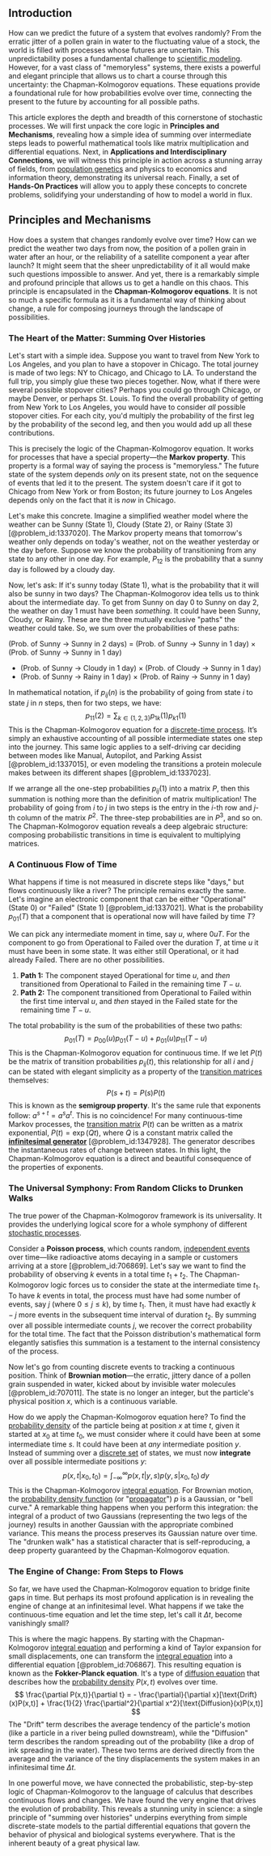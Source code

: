 ## Introduction
How can we predict the future of a system that evolves randomly? From the erratic jitter of a pollen grain in water to the fluctuating value of a stock, the world is filled with processes whose futures are uncertain. This unpredictability poses a fundamental challenge to [scientific modeling](@article_id:171493). However, for a vast class of "memoryless" systems, there exists a powerful and elegant principle that allows us to chart a course through this uncertainty: the Chapman-Kolmogorov equations. These equations provide a foundational rule for how probabilities evolve over time, connecting the present to the future by accounting for all possible paths.

This article explores the depth and breadth of this cornerstone of stochastic processes. We will first unpack the core logic in **Principles and Mechanisms**, revealing how a simple idea of summing over intermediate steps leads to powerful mathematical tools like matrix multiplication and differential equations. Next, in **Applications and Interdisciplinary Connections**, we will witness this principle in action across a stunning array of fields, from [population genetics](@article_id:145850) and physics to economics and information theory, demonstrating its universal reach. Finally, a set of **Hands-On Practices** will allow you to apply these concepts to concrete problems, solidifying your understanding of how to model a world in flux.

## Principles and Mechanisms

How does a system that changes randomly evolve over time? How can we predict the weather two days from now, the position of a pollen grain in water after an hour, or the reliability of a satellite component a year after launch? It might seem that the sheer unpredictability of it all would make such questions impossible to answer. And yet, there is a remarkably simple and profound principle that allows us to get a handle on this chaos. This principle is encapsulated in the **Chapman-Kolmogorov equations**. It is not so much a specific formula as it is a fundamental way of thinking about change, a rule for composing journeys through the landscape of possibilities.

### The Heart of the Matter: Summing Over Histories

Let's start with a simple idea. Suppose you want to travel from New York to Los Angeles, and you plan to have a stopover in Chicago. The total journey is made of two legs: NY to Chicago, and Chicago to LA. To understand the full trip, you simply glue these two pieces together. Now, what if there were several possible stopover cities? Perhaps you could go through Chicago, or maybe Denver, or perhaps St. Louis. To find the overall probability of getting from New York to Los Angeles, you would have to consider *all* possible stopover cities. For each city, you'd multiply the probability of the first leg by the probability of the second leg, and then you would add up all these contributions.

This is precisely the logic of the Chapman-Kolmogorov equation. It works for processes that have a special property—the **Markov property**. This property is a formal way of saying the process is "memoryless." The future state of the system depends *only* on its present state, not on the sequence of events that led it to the present. The system doesn't care if it got to Chicago from New York or from Boston; its future journey to Los Angeles depends only on the fact that it is *now* in Chicago.

Let's make this concrete. Imagine a simplified weather model where the weather can be Sunny (State 1), Cloudy (State 2), or Rainy (State 3) [@problem_id:1337020]. The Markov property means that tomorrow's weather only depends on today's weather, not on the weather yesterday or the day before. Suppose we know the probability of transitioning from any state to any other in one day. For example, $P_{12}$ is the probability that a sunny day is followed by a cloudy day.

Now, let's ask: If it's sunny today (State 1), what is the probability that it will also be sunny in two days? The Chapman-Kolmogorov idea tells us to think about the intermediate day. To get from Sunny on day 0 to Sunny on day 2, the weather on day 1 must have been *something*. It could have been Sunny, Cloudy, or Rainy. These are the three mutually exclusive "paths" the weather could take. So, we sum over the probabilities of these paths:

(Prob. of Sunny $\to$ Sunny in 2 days) = 
(Prob. of Sunny $\to$ Sunny in 1 day) $\times$ (Prob. of Sunny $\to$ Sunny in 1 day)
+ (Prob. of Sunny $\to$ Cloudy in 1 day) $\times$ (Prob. of Cloudy $\to$ Sunny in 1 day)
+ (Prob. of Sunny $\to$ Rainy in 1 day) $\times$ (Prob. of Rainy $\to$ Sunny in 1 day)

In mathematical notation, if $p_{ij}(n)$ is the probability of going from state $i$ to state $j$ in $n$ steps, then for two steps, we have:
$$
p_{11}(2) = \sum_{k \in \{1,2,3\}} p_{1k}(1) p_{k1}(1)
$$
This is the Chapman-Kolmogorov equation for a [discrete-time process](@article_id:261357). It’s simply an exhaustive accounting of all possible intermediate states one step into the journey. This same logic applies to a self-driving car deciding between modes like Manual, Autopilot, and Parking Assist [@problem_id:1337015], or even modeling the transitions a protein molecule makes between its different shapes [@problem_id:1337023].

If we arrange all the one-step probabilities $p_{ij}(1)$ into a matrix $P$, then this summation is nothing more than the definition of matrix multiplication! The probability of going from $i$ to $j$ in two steps is the entry in the $i$-th row and $j$-th column of the matrix $P^2$. The three-step probabilities are in $P^3$, and so on. The Chapman-Kolmogorov equation reveals a deep algebraic structure: composing probabilistic transitions in time is equivalent to multiplying matrices.

### A Continuous Flow of Time

What happens if time is not measured in discrete steps like "days," but flows continuously like a river? The principle remains exactly the same. Let's imagine an electronic component that can be either "Operational" (State 0) or "Failed" (State 1) [@problem_id:1337021]. What is the probability $p_{01}(T)$ that a component that is operational now will have failed by time $T$?

We can pick any intermediate moment in time, say $u$, where $0  u  T$. For the component to go from Operational to Failed over the duration $T$, at time $u$ it must have been in some state. It was either still Operational, or it had already Failed. There are no other possibilities.

1.  **Path 1:** The component stayed Operational for time $u$, and *then* transitioned from Operational to Failed in the remaining time $T-u$.
2.  **Path 2:** The component transitioned from Operational to Failed within the first time interval $u$, and *then* stayed in the Failed state for the remaining time $T-u$.

The total probability is the sum of the probabilities of these two paths:
$$
p_{01}(T) = p_{00}(u)p_{01}(T-u) + p_{01}(u)p_{11}(T-u)
$$
This is the Chapman-Kolmogorov equation for continuous time. If we let $P(t)$ be the matrix of transition probabilities $p_{ij}(t)$, this relationship for all $i$ and $j$ can be stated with elegant simplicity as a property of the [transition matrices](@article_id:274124) themselves:
$$
P(s+t) = P(s)P(t)
$$
This is known as the **semigroup property**. It's the same rule that exponents follow: $a^{s+t} = a^s a^t$. This is no coincidence! For many continuous-time Markov processes, the [transition matrix](@article_id:145931) $P(t)$ can be written as a matrix exponential, $P(t) = \exp(Qt)$, where $Q$ is a constant matrix called the **[infinitesimal generator](@article_id:269930)** [@problem_id:1347928]. The generator describes the instantaneous rates of change between states. In this light, the Chapman-Kolmogorov equation is a direct and beautiful consequence of the properties of exponents.

### The Universal Symphony: From Random Clicks to Drunken Walks

The true power of the Chapman-Kolmogorov framework is its universality. It provides the underlying logical score for a whole symphony of different [stochastic processes](@article_id:141072).

Consider a **Poisson process**, which counts random, [independent events](@article_id:275328) over time—like radioactive atoms decaying in a sample or customers arriving at a store [@problem_id:706869]. Let's say we want to find the probability of observing $k$ events in a total time $t_1+t_2$. The Chapman-Kolmogorov logic forces us to consider the state at the intermediate time $t_1$. To have $k$ events in total, the process must have had some number of events, say $j$ (where $0 \le j \le k$), by time $t_1$. Then, it must have had exactly $k-j$ more events in the subsequent time interval of duration $t_2$. By summing over all possible intermediate counts $j$, we recover the correct probability for the total time. The fact that the Poisson distribution's mathematical form elegantly satisfies this summation is a testament to the internal consistency of the process.

Now let's go from counting discrete events to tracking a continuous position. Think of **Brownian motion**—the erratic, jittery dance of a pollen grain suspended in water, kicked about by invisible water molecules [@problem_id:707011]. The state is no longer an integer, but the particle's physical position $x$, which is a continuous variable.

How do we apply the Chapman-Kolmogorov equation here? To find the [probability density](@article_id:143372) of the particle being at position $x$ at time $t$, given it started at $x_0$ at time $t_0$, we must consider where it could have been at some intermediate time $s$. It could have been at *any* intermediate position $y$. Instead of summing over a [discrete set](@article_id:145529) of states, we must now **integrate** over all possible intermediate positions $y$:
$$
p(x, t | x_0, t_0) = \int_{-\infty}^{\infty} p(x, t | y, s) p(y, s | x_0, t_0) \, dy
$$
This is the Chapman-Kolmogorov [integral equation](@article_id:164811). For Brownian motion, the [probability density function](@article_id:140116) (or "[propagator](@article_id:139064)") $p$ is a Gaussian, or "bell curve." A remarkable thing happens when you perform this integration: the integral of a product of two Gaussians (representing the two legs of the journey) results in another Gaussian with the appropriate combined variance. This means the process preserves its Gaussian nature over time. The "drunken walk" has a statistical character that is self-reproducing, a deep property guaranteed by the Chapman-Kolmogorov equation.

### The Engine of Change: From Steps to Flows

So far, we have used the Chapman-Kolmogorov equation to bridge finite gaps in time. But perhaps its most profound application is in revealing the engine of change at an infinitesimal level. What happens if we take the continuous-time equation and let the time step, let's call it $\Delta t$, become vanishingly small?

This is where the magic happens. By starting with the Chapman-Kolmogorov [integral equation](@article_id:164811) and performing a kind of Taylor expansion for small displacements, one can transform the [integral equation](@article_id:164811) into a differential equation [@problem_id:706867]. This resulting equation is known as the **Fokker-Planck equation**. It's a type of [diffusion equation](@article_id:145371) that describes how the [probability density](@article_id:143372) $P(x,t)$ evolves over time.
$$
\frac{\partial P(x,t)}{\partial t} = - \frac{\partial}{\partial x}[\text{Drift}(x)P(x,t)] + \frac{1}{2} \frac{\partial^2}{\partial x^2}[\text{Diffusion}(x)P(x,t)]
$$
The "Drift" term describes the average tendency of the particle's motion (like a particle in a river being pulled downstream), while the "Diffusion" term describes the random spreading out of the probability (like a drop of ink spreading in the water). These two terms are derived directly from the average and the variance of the tiny displacements the system makes in an infinitesimal time $\Delta t$.

In one powerful move, we have connected the probabilistic, step-by-step logic of Chapman-Kolmogorov to the language of calculus that describes continuous flows and changes. We have found the very engine that drives the evolution of probability. This reveals a stunning unity in science: a single principle of "summing over histories" underpins everything from simple discrete-state models to the partial differential equations that govern the behavior of physical and biological systems everywhere. That is the inherent beauty of a great physical law.